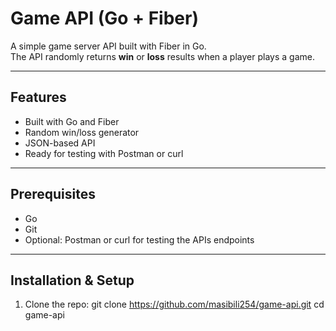 # Game API (Go + Fiber)

A simple game server API built with Fiber in Go.  
The API randomly returns **win** or **loss** results when a player plays a game.  

---
## Features
- Built with Go and Fiber
- Random win/loss generator
- JSON-based API
- Ready for testing with Postman or curl

---

## Prerequisites
- Go
- Git
- Optional: Postman or curl for testing the APIs endpoints

---

## Installation & Setup

1. Clone the repo:
   git clone https://github.com/masibili254/game-api.git
   cd game-api
